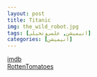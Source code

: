 ```yaml
---
layout: post
title: Titanic
img: the_wild_robot.jpg
tags: [انیمیشن, علمی‌و‌تخیلی]
categories: [انیمیشن]
---
```


[imdb](https://www.imdb.com/title/tt29623480/reference/)  
[RottenTomatoes](https://www.rottentomatoes.com/m/the_wild_robot)